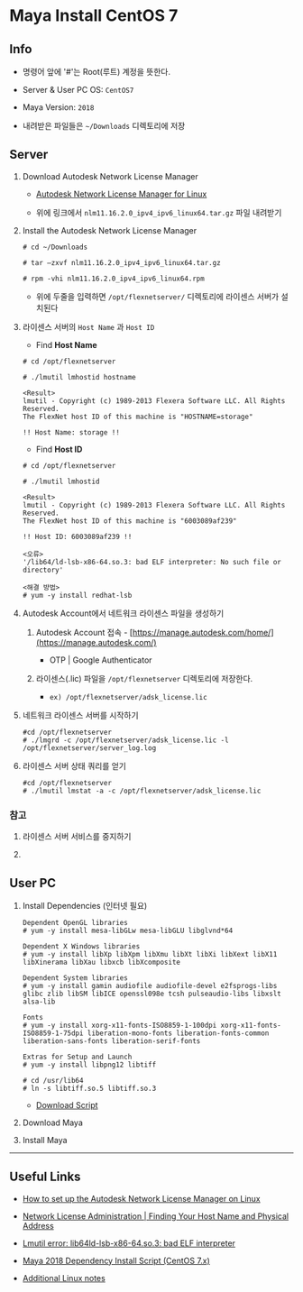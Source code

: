 # Maya Install CentOS 7

## Info

- 명령어 앞에 '#'는 Root(루트) 계정을 뜻한다.

- Server & User PC OS: ```CentOS7```

- Maya Version: ```2018```

- 내려받은 파일들은 ```~/Downloads``` 디렉토리에 저장

## Server

1. Download Autodesk Network License Manager

    - [Autodesk Network License Manager for Linux](https://knowledge.autodesk.com/search-result/caas/downloads/content/autodesk-network-license-manager-for-linux.html)
    
    - 위에 링크에서 ```nlm11.16.2.0_ipv4_ipv6_linux64.tar.gz``` 파일 내려받기


1. Install the Autodesk Network License Manager

    ```
    # cd ~/Downloads
    
    # tar –zxvf nlm11.16.2.0_ipv4_ipv6_linux64.tar.gz

    # rpm -vhi nlm11.16.2.0_ipv4_ipv6_linux64.rpm
    ```

    - 위에 두줄을 입력하면 ```/opt/flexnetserver/``` 디렉토리에 라이센스 서버가 설치된다

1. 라이센스 서버의 ```Host Name``` 과 ```Host ID``` 
    
    - Find **Host Name**
    ```
    # cd /opt/flexnetserver
    
    # ./lmutil lmhostid hostname 
    
    <Result>
    lmutil - Copyright (c) 1989-2013 Flexera Software LLC. All Rights Reserved.
    The FlexNet host ID of this machine is "HOSTNAME=storage"
    
    !! Host Name: storage !!
    ```
    
    
    - Find **Host ID**
    ```
    # cd /opt/flexnetserver
    
    # ./lmutil lmhostid
    
    <Result>
    lmutil - Copyright (c) 1989-2013 Flexera Software LLC. All Rights Reserved.
    The FlexNet host ID of this machine is "6003089af239"
    
    !! Host ID: 6003089af239 !!
    ```
    
    ```
    <오류>
    '/lib64/ld-lsb-x86-64.so.3: bad ELF interpreter: No such file or directory'
    
    <해결 방법>
    # yum -y install redhat-lsb
    ```
1. Autodesk Account에서 네트워크 라이센스 파일을 생성하기

    1. Autodesk Account 접속 - [https://manage.autodesk.com/home/](https://manage.autodesk.com/)
        - OTP | Google Authenticator

    1. 라이센스(.lic) 파일을 ```/opt/flexnetserver``` 디렉토리에 저장한다.
        - ```ex) /opt/flexnetserver/adsk_license.lic```


1. 네트워크 라이센스 서버를 시작하기
    ```
    #cd /opt/flexnetserver
    # ./lmgrd -c /opt/flexnetserver/adsk_license.lic -l /opt/flexnetserver/server_log.log
    ```

1. 라이센스 서버 상태 쿼리를 얻기
    ```
    #cd /opt/flexnetserver
    # ./lmutil lmstat -a -c /opt/flexnetserver/adsk_license.lic
    ```

### 참고

1. 라이센스 서버 서비스를 중지하기

1.

## User PC

1. Install Dependencies (인터넷 필요)
    
    ```
    Dependent OpenGL libraries
    # yum -y install mesa-libGLw mesa-libGLU libglvnd*64

    Dependent X Windows libraries
    # yum -y install libXp libXpm libXmu libXt libXi libXext libX11 libXinerama libXau libxcb libXcomposite

    Dependent System libraries
    # yum -y install gamin audiofile audiofile-devel e2fsprogs-libs glibc zlib libSM libICE openssl098e tcsh pulseaudio-libs libxslt alsa-lib

    Fonts
    # yum -y install xorg-x11-fonts-ISO8859-1-100dpi xorg-x11-fonts-ISO8859-1-75dpi liberation-mono-fonts liberation-fonts-common liberation-sans-fonts liberation-serif-fonts

    Extras for Setup and Launch
    # yum -y install libpng12 libtiff

    # cd /usr/lib64
    # ln -s libtiff.so.5 libtiff.so.3
    ```
    - [Download Script](https://gitlab.com/snippets/1690538)


1. Download Maya

1. Install Maya


---

## Useful Links

- [How to set up the Autodesk Network License Manager on Linux](https://knowledge.autodesk.com/support/maya/troubleshooting/caas/sfdcarticles/sfdcarticles/How-to-set-up-a-Network-License-Server-Manager-on-Linux.html)

- [Network License Administration | Finding Your Host Name and Physical Address](https://knowledge.autodesk.com/customer-service/network-license-administration/get-ready-network-license/getting-network-license-file/finding-your-host-name-and-id)

- [Lmutil error: lib64ld-lsb-x86-64.so.3: bad ELF interpreter](https://knowledge.autodesk.com/support/maya/learn-explore/caas/sfdcarticles/sfdcarticles/Lmutil-error-lib64ld-lsb-x86-64-so-3-bad-ELF-interpreter.html)

- [Maya 2018 Dependency Install Script (CentOS 7.x)](https://gitlab.com/snippets/1690538)

- [Additional Linux notes](https://knowledge.autodesk.com/support/maya/troubleshooting/caas/CloudHelp/cloudhelp/2018/ENU/Installation-Maya/files/GUID-D2B5433C-E0D2-421B-9BD8-24FED217FD7F-htm.html)
